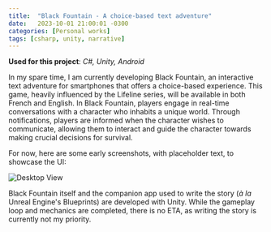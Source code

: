 ```yaml
---
title:  "Black Fountain - A choice-based text adventure"
date:   2023-10-01 21:00:01 -0300
categories: [Personal works]
tags: [csharp, unity, narrative]
---
```


__Used for this project__: *C#, Unity, Android*

In my spare time, I am currently developing Black Fountain, an interactive text adventure for smartphones that offers a choice-based experience. This game, heavily influenced by the Lifeline series, will be available in both French and English. In Black Fountain, players engage in real-time conversations with a character who inhabits a unique world. Through notifications, players are informed when the character wishes to communicate, allowing them to interact and guide the character towards making crucial decisions for survival.

For now, here are some early screenshots, with placeholder text, to showcase the UI:

![Desktop View](https://dekadisk.github.io/assets/img/BF.png)

Black Fountain itself and the companion app used to write the story (*à la* Unreal Engine's Blueprints) are developed with Unity. While the gameplay loop and mechanics are completed, there is no ETA, as writing the story is currently not my priority.
